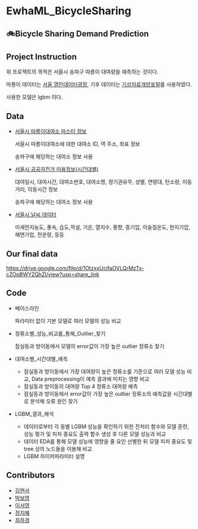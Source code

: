 # EwhaML_BicycleSharing

## 🚲Bicycle Sharing Demand Prediction
## Project Instruction

위 프로젝트의 목적은 서울시 송파구 따릉이 대여량을 예측하는 것이다.

따릉이 데이터는 [서울 열린데이터광장]([https://data.seoul.go.kr/](https://data.seoul.go.kr/)), 기후 데이터는 [기상자료개방포털]([https://data.kma.go.kr/cmmn/main.do](https://data.kma.go.kr/cmmn/main.do))를 사용하였다.

사용한 모델은 lgbm 이다.


## Data

- [서울시 따릉이대여소 마스터 정보](https://data.seoul.go.kr/dataList/OA-21235/S/1/datasetView.do)
    
    서울시 따릉이대여소에 대한 대여소 ID, 역 주소, 좌표 정보
    
    송파구에 해당하는 대여소 정보 사용
    



- [서울시 공공자전거 이용정보(시간대별)](https://data.seoul.go.kr/dataList/OA-15245/S/1/datasetView.do#)
    
    대여일시, 대여시간, 대여소번호, 대여소명, 정기권유무, 성별, 연령대, 탄소량, 이동거리, 이동시간 정보
    
    송파구에 해당하는 대여소 정보 사용
    



- [서울시 날씨 데이터](https://data.kma.go.kr/cmmn/main.do)
    
    미세먼지농도, 풍속, 습도,적설, 기온, 열지수, 풍향, 증기압, 이슬점온도, 현지기압, 해면기압, 전운량, 등등


## Our final data
https://drive.google.com/file/d/1OtzxxUcjfaOVLQrMzTx-cZOpBWYZQhZl/view?usp=share_link



## Code
- 베이스라인
    
    파라미터 없이 기본 모델로 여러 모델의 성능 비교
    
- 정류소별_성능_비교를_통해_Outlier_찾기
    
    잠실동과 방이동에서 모델의 error값이 가장 높은 outlier 정류소 찾기
    
- 대여소별_시간대별_예측
    - 잠실동과 방이동에서 가장 대여량이 높은 정류소를 기준으로 여러 모델 성능 비교, Data preprocessing이 예측 결과에 미치는 영향 비교
    - 잠실동과 방이동의 대여량 Top 4 정류소 대여량 예측
    - 잠실동과 방이동에서 error값이 가장 높은 outlier 정류소의 예측값을 시간대별로 분석해 오류 원인 찾기 

- LGBM_결과_해석
    - 데이터로부터 각 동별 LGBM 성능을 확인하기 위한 전처리 함수와 모델 훈련, 성능 평가 및 피처 중요도 출력 함수 생성 후 다른 모델 성능과 비교
    - 데이터 EDA를 통해 모델 성능에 영향을 줄 요인 선별한 뒤 모델 피처 중요도 및 tree 상의 노드들을 이용해 비교
    - LGBM 하이퍼파라미터 설명


## Contributors

- [김현서](https://github.com/Hiseoi)
- [박보영](https://github.com/bboyeong)
- [이서영](https://github.com/seoyoung-e)
- [정지혜](https://github.com/dahlia52)
- [최하경](https://github.com/FleurHwai)
